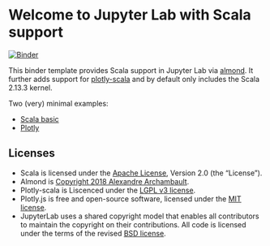 # Welcome to Jupyter Lab with Scala support

[![Binder](https://mybinder.org/badge_logo.svg)](https://mybinder.org/v2/gh/markblokpoel/scala-mybinder-template/main?urlpath=lab/tree/notebooks/welcome.ipynb)

This binder template provides Scala support in Jupyter Lab via [almond](https://almond.sh). It further adds support for [plotly-scala](https://github.com/alexarchambault/plotly-scala) and by default only includes the Scala 2.13.3 kernel.

Two (very) minimal examples:
- [Scala basic](notebooks/scala.ipynb)
- [Plotly](notebooks/plotly.ipynb)

## Licenses

- Scala is licensed under the [Apache License](https://www.apache.org/licenses/LICENSE-2.0), Version 2.0 (the “License”).
- Almond is [Copyright 2018 Alexandre Archambault](https://github.com/almond-sh/almond/blob/master/LICENSE).
- Plotly-scala is Liscenced under the [LGPL v3 license](https://www.gnu.org/licenses/lgpl-3.0.en.html).
- Plotly.js is free and open-source software, licensed under the [MIT license](https://github.com/plotly/plotly.js/blob/master/LICENSE).
- JupyterLab uses a shared copyright model that enables all contributors to maintain the copyright on their contributions. All code is licensed under the terms of the revised [BSD license](https://github.com/jupyterlab/jupyterlab/blob/master/LICENSE).

